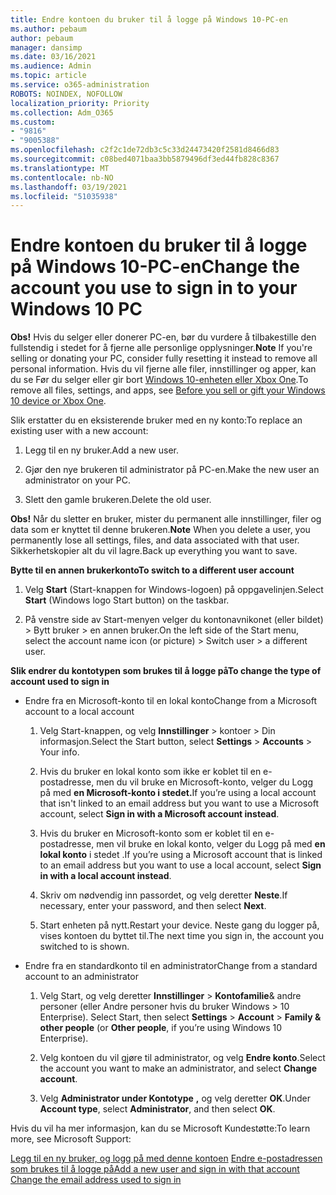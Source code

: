 ```yaml
---
title: Endre kontoen du bruker til å logge på Windows 10-PC-en
ms.author: pebaum
author: pebaum
manager: dansimp
ms.date: 03/16/2021
ms.audience: Admin
ms.topic: article
ms.service: o365-administration
ROBOTS: NOINDEX, NOFOLLOW
localization_priority: Priority
ms.collection: Adm_O365
ms.custom:
- "9816"
- "9005388"
ms.openlocfilehash: c2f2c1de72db3c5c33d24473420f2581d8466d83
ms.sourcegitcommit: c08bed4071baa3bb5879496df3ed44fb828c8367
ms.translationtype: MT
ms.contentlocale: nb-NO
ms.lasthandoff: 03/19/2021
ms.locfileid: "51035938"
---
```

# <a name="change-the-account-you-use-to-sign-in-to-your-windows-10-pc"></a><span data-ttu-id="a0a09-102">Endre kontoen du bruker til å logge på Windows 10-PC-en</span><span class="sxs-lookup"><span data-stu-id="a0a09-102">Change the account you use to sign in to your Windows 10 PC</span></span>

<span data-ttu-id="a0a09-103">**Obs!** Hvis du selger eller donerer PC-en, bør du vurdere å tilbakestille den fullstendig i stedet for å fjerne alle personlige opplysninger.</span><span class="sxs-lookup"><span data-stu-id="a0a09-103">**Note** If you're selling or donating your PC, consider fully resetting it instead to remove all personal information.</span></span> <span data-ttu-id="a0a09-104">Hvis du vil fjerne alle filer, innstillinger og apper, kan du se Før du selger eller gir bort [Windows 10-enheten eller Xbox One](https://support.microsoft.com/help/10547/microsoft-account-selling-gifting-windows-10-device-xbox-one).</span><span class="sxs-lookup"><span data-stu-id="a0a09-104">To remove all files, settings, and apps, see [Before you sell or gift your Windows 10 device or Xbox One](https://support.microsoft.com/help/10547/microsoft-account-selling-gifting-windows-10-device-xbox-one).</span></span>

<span data-ttu-id="a0a09-105">Slik erstatter du en eksisterende bruker med en ny konto:</span><span class="sxs-lookup"><span data-stu-id="a0a09-105">To replace an existing user with a new account:</span></span>

1. <span data-ttu-id="a0a09-106">Legg til en ny bruker.</span><span class="sxs-lookup"><span data-stu-id="a0a09-106">Add a new user.</span></span>

1. <span data-ttu-id="a0a09-107">Gjør den nye brukeren til administrator på PC-en.</span><span class="sxs-lookup"><span data-stu-id="a0a09-107">Make the new user an administrator on your PC.</span></span>

1. <span data-ttu-id="a0a09-108">Slett den gamle brukeren.</span><span class="sxs-lookup"><span data-stu-id="a0a09-108">Delete the old user.</span></span>

<span data-ttu-id="a0a09-109">**Obs!** Når du sletter en bruker, mister du permanent alle innstillinger, filer og data som er knyttet til denne brukeren.</span><span class="sxs-lookup"><span data-stu-id="a0a09-109">**Note** When you delete a user, you permanently lose all settings, files, and data associated with that user.</span></span> <span data-ttu-id="a0a09-110">Sikkerhetskopier alt du vil lagre.</span><span class="sxs-lookup"><span data-stu-id="a0a09-110">Back up everything you want to save.</span></span>

<span data-ttu-id="a0a09-111">**Bytte til en annen brukerkonto**</span><span class="sxs-lookup"><span data-stu-id="a0a09-111">**To switch to a different user account**</span></span>

1. <span data-ttu-id="a0a09-112">Velg **Start** (Start-knappen for Windows-logoen) på oppgavelinjen.</span><span class="sxs-lookup"><span data-stu-id="a0a09-112">Select **Start** (Windows logo Start button) on the taskbar.</span></span> 

1. <span data-ttu-id="a0a09-113">På venstre side av Start-menyen velger du kontonavnikonet (eller bildet) > Bytt bruker > en annen bruker.</span><span class="sxs-lookup"><span data-stu-id="a0a09-113">On the left side of the Start menu, select the account name icon (or picture) > Switch user > a different user.</span></span>

<span data-ttu-id="a0a09-114">**Slik endrer du kontotypen som brukes til å logge på**</span><span class="sxs-lookup"><span data-stu-id="a0a09-114">**To change the type of account used to sign in**</span></span>

- <span data-ttu-id="a0a09-115">Endre fra en Microsoft-konto til en lokal konto</span><span class="sxs-lookup"><span data-stu-id="a0a09-115">Change from a Microsoft account to a local account</span></span>

    1. <span data-ttu-id="a0a09-116">Velg Start-knappen, og velg **Innstillinger**  >   kontoer > Din informasjon.</span><span class="sxs-lookup"><span data-stu-id="a0a09-116">Select the Start button, select **Settings** > **Accounts** > Your info.</span></span>

    1. <span data-ttu-id="a0a09-117">Hvis du bruker en lokal konto som ikke er koblet til en e-postadresse, men du vil bruke en Microsoft-konto, velger du Logg på med **en Microsoft-konto i stedet.**</span><span class="sxs-lookup"><span data-stu-id="a0a09-117">If you’re using a local account that isn't linked to an email address but you want to use a Microsoft account, select **Sign in with a Microsoft account instead**.</span></span>

    1. <span data-ttu-id="a0a09-118">Hvis du bruker en Microsoft-konto som er koblet til en e-postadresse, men vil bruke en lokal konto, velger du Logg på med **en lokal konto** i stedet .</span><span class="sxs-lookup"><span data-stu-id="a0a09-118">If you’re using a Microsoft account that is linked to an email address but you want to use a local account, select **Sign in with a local account instead**.</span></span>

    1. <span data-ttu-id="a0a09-119">Skriv om nødvendig inn passordet, og velg deretter **Neste**.</span><span class="sxs-lookup"><span data-stu-id="a0a09-119">If necessary, enter your password, and then select **Next**.</span></span>

    1. <span data-ttu-id="a0a09-120">Start enheten på nytt.</span><span class="sxs-lookup"><span data-stu-id="a0a09-120">Restart your device.</span></span> <span data-ttu-id="a0a09-121">Neste gang du logger på, vises kontoen du byttet til.</span><span class="sxs-lookup"><span data-stu-id="a0a09-121">The next time you sign in, the account you switched to is shown.</span></span>

- <span data-ttu-id="a0a09-122">Endre fra en standardkonto til en administrator</span><span class="sxs-lookup"><span data-stu-id="a0a09-122">Change from a standard account to an administrator</span></span>

    1. <span data-ttu-id="a0a09-123">Velg Start, og velg deretter **Innstillinger**  >  **Kontofamilie**& andre personer (eller Andre personer hvis du bruker Windows  >   10 Enterprise). </span><span class="sxs-lookup"><span data-stu-id="a0a09-123">Select Start, then select **Settings** > **Account** > **Family & other people** (or **Other people**, if you’re using Windows 10 Enterprise).</span></span>

    1. <span data-ttu-id="a0a09-124">Velg kontoen du vil gjøre til administrator, og velg **Endre konto**.</span><span class="sxs-lookup"><span data-stu-id="a0a09-124">Select the account you want to make an administrator, and select **Change account**.</span></span>

    1. <span data-ttu-id="a0a09-125">Velg **Administrator under Kontotype** **,** og velg deretter **OK**.</span><span class="sxs-lookup"><span data-stu-id="a0a09-125">Under **Account type**, select **Administrator**, and then select **OK**.</span></span>

<span data-ttu-id="a0a09-126">Hvis du vil ha mer informasjon, kan du se Microsoft Kundestøtte:</span><span class="sxs-lookup"><span data-stu-id="a0a09-126">To learn more, see Microsoft Support:</span></span>

<span data-ttu-id="a0a09-127">[Legg til en ny bruker, og logg på med denne kontoen](https://support.microsoft.com/windows/add-or-remove-accounts-on-your-pc-104dc19f-6430-4b49-6a2b-e4dbd1dcdf32) 
 [Endre e-postadressen som brukes til å logge på](https://support.microsoft.com/account-billing/change-the-email-address-or-phone-number-for-your-microsoft-account-761a662d-8032-88f4-03f3-c9ba8ba0e00b)</span><span class="sxs-lookup"><span data-stu-id="a0a09-127">[Add a new user and sign in with that account](https://support.microsoft.com/windows/add-or-remove-accounts-on-your-pc-104dc19f-6430-4b49-6a2b-e4dbd1dcdf32)
[Change the email address used to sign in](https://support.microsoft.com/account-billing/change-the-email-address-or-phone-number-for-your-microsoft-account-761a662d-8032-88f4-03f3-c9ba8ba0e00b)</span></span>
